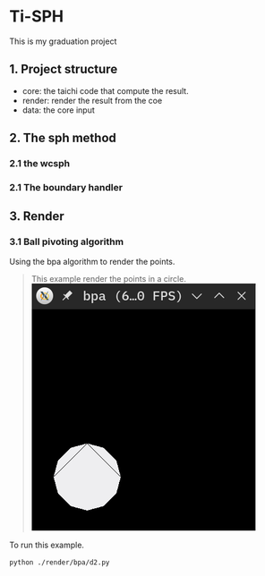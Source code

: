# Ti-SPH

This is my graduation project

## 1. Project structure

- core: the taichi code that compute the result.
- render: render the result from the coe
- data: the core input

## 2. The sph method

### 2.1 the wcsph

### 2.1 The boundary handler

## 3. Render

### 3.1 Ball pivoting algorithm

Using the bpa algorithm to render the points.

> This example render the points in a circle.
![2d](./assert/bpa.png)

To run this example.

```shell
python ./render/bpa/d2.py
```
